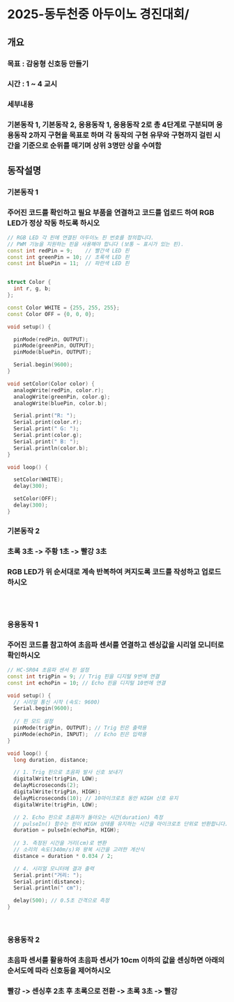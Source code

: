 # 2025-동두천중 아두이노 경진대회/

## 개요
### 목표 : 감응형 신호등 만들기
### 시간 : 1 ~ 4 교시
### 세부내용
### 기본동작 1, 기본동작 2, 응용동작 1, 응용동작 2로 총 4단계로 구분되며 응용동작 2까지 구현을 목표로 하며 각 동작의 구현 유무와 구현까지 걸린 시간을 기준으로 순위를 매기며 상위 3명만 상을 수여함

## 동작설명
### 기본동작 1
### 주어진 코드를 확인하고 필요 부품을 연결하고 코드를 업로드 하여 RGB LED가 정상 작동 하도록 하시오

```C++
// RGB LED 각 핀에 연결된 아두이노 핀 번호를 정의합니다.
// PWM 기능을 지원하는 핀을 사용해야 합니다 (보통 ~ 표시가 있는 핀).
const int redPin = 9;    // 빨간색 LED 핀
const int greenPin = 10; // 초록색 LED 핀
const int bluePin = 11;  // 파란색 LED 핀


struct Color {
  int r, g, b;
};

const Color WHITE = {255, 255, 255};
const Color OFF = {0, 0, 0};

void setup() {

  pinMode(redPin, OUTPUT);
  pinMode(greenPin, OUTPUT);
  pinMode(bluePin, OUTPUT);

  Serial.begin(9600);
}

void setColor(Color color) {
  analogWrite(redPin, color.r);
  analogWrite(greenPin, color.g);
  analogWrite(bluePin, color.b);

  Serial.print("R: ");
  Serial.print(color.r);
  Serial.print(" G: ");
  Serial.print(color.g);
  Serial.print(" B: ");
  Serial.println(color.b);
}

void loop() {

  setColor(WHITE);
  delay(300);

  setColor(OFF);
  delay(300);
}

```
### 기본동작 2
### 초록 3초 -> 주황 1초 -> 빨강 3초 
### RGB LED가 위 순서대로 계속 반복하여 켜지도록 코드를 작성하고 업로드 하시오
<br />
<br />

### 응용동작 1
### 주어진 코드를 참고하여 초음파 센서를 연결하고 센싱값을 시리얼 모니터로 확인하시오

```C++
// HC-SR04 초음파 센서 핀 설정
const int trigPin = 9; // Trig 핀을 디지털 9번에 연결
const int echoPin = 10; // Echo 핀을 디지털 10번에 연결

void setup() {
  // 시리얼 통신 시작 (속도: 9600)
  Serial.begin(9600); 
  
  // 핀 모드 설정
  pinMode(trigPin, OUTPUT); // Trig 핀은 출력용
  pinMode(echoPin, INPUT);  // Echo 핀은 입력용
}

void loop() {
  long duration, distance;

  // 1. Trig 핀으로 초음파 발사 신호 보내기
  digitalWrite(trigPin, LOW);
  delayMicroseconds(2);
  digitalWrite(trigPin, HIGH);
  delayMicroseconds(10); // 10마이크로초 동안 HIGH 신호 유지
  digitalWrite(trigPin, LOW);

  // 2. Echo 핀으로 초음파가 돌아오는 시간(duration) 측정
  // pulseIn() 함수는 핀이 HIGH 상태를 유지하는 시간을 마이크로초 단위로 반환합니다.
  duration = pulseIn(echoPin, HIGH); 
  
  // 3. 측정된 시간을 거리(cm)로 변환
  // 소리의 속도(340m/s)와 왕복 시간을 고려한 계산식
  distance = duration * 0.034 / 2;

  // 4. 시리얼 모니터에 결과 출력
  Serial.print("거리: ");
  Serial.print(distance);
  Serial.println(" cm");

  delay(500); // 0.5초 간격으로 측정
}
```
<br />

### 응용동작 2 
### 초음파 센서를 활용하여 초음파 센서가 10cm 이하의 값을 센싱하면 아래의 순서도에 따라 신호등을 제어하시오
### 빨강 -> 센싱후 2초 후 초록으로 전환 -> 초록 3초 -> 빨강
